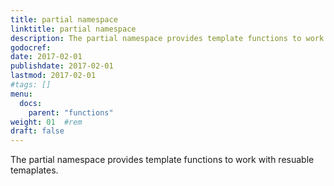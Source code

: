 ```yaml
---
title: partial namespace
linktitle: partial namespace
description: The partial namespace provides template functions to work with resuable temaplates.
godocref:
date: 2017-02-01
publishdate: 2017-02-01
lastmod: 2017-02-01
#tags: []
menu:
  docs:
    parent: "functions"
weight: 01	#rem
draft: false
---
```


The partial namespace provides template functions to work with resuable temaplates.